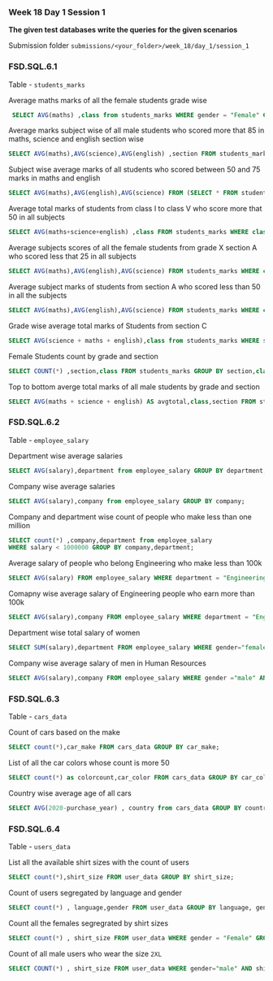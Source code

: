 ### Week 18 Day 1 Session 1

**The given test databases write the queries for the given scenarios**

Submission folder `submissions/<your_folder>/week_18/day_1/session_1`

### FSD.SQL.6.1

Table - `students_marks`

Average maths marks of all the female students grade wise

```sql
 SELECT AVG(maths) ,class from students_marks WHERE gender = "Female" GROUP BY class;
```

Average marks subject wise of all male students who scored more that 85 in maths, science and english section wise

```sql
SELECT AVG(maths),AVG(science),AVG(english) ,section FROM students_marks WHERE gender = "male" and maths > 85 and science > 85 and english > 85 GROUP BY section;
```

Subject wise average marks of all students who scored between 50 and 75 marks in maths and english

```sql
SELECT AVG(maths),AVG(english),AVG(science) FROM (SELECT * FROM students_marks WHERE maths > 50 AND maths < 75 AND english > 50 and english < 75) as newtable;
```

Average total marks of students from class I to class V who score more that 50 in all subjects

```sql
SELECT AVG(maths+science+english) ,class FROM students_marks WHERE class IN("I","II","III","IV","V") AND maths > 50 AND science > 50 AND english > 50 GROUP BY class;
```

Average subjects scores of all the female students from grade X  section A who scored  less that 25 in all subjects

```sql
SELECT AVG(maths),AVG(english),AVG(science) FROM students_marks WHERE class ="X" AND section ="A" AND maths < 25 AND science < 25  AND english < 25 AND gender = "female";
```


Average subject marks of students from section A who scored less than 50 in all the subjects

```sql
SELECT AVG(maths),AVG(english),AVG(science) FROM students_marks WHERE class ="X" AND section ="A" AND maths < 50 AND science < 50  AND english < 50;
```

Grade wise average total marks of Students from section C

```sql
SELECT AVG(science + maths + english),class from students_marks WHERE section = "C" GROUP by class;
```


Female Students count by grade and section

```sql
SELECT COUNT(*) ,section,class FROM students_marks GROUP BY section,class;
```

Top to bottom averge total marks of all male students by grade and section

```sql
SELECT AVG(maths + science + english) AS avgtotal,class,section FROM students_marks WHERE gender = "male" GROUP BY class , section ORDER BY avgtotal DESC;
```

### FSD.SQL.6.2

Table - `employee_salary`

Department wise average salaries

```sql
SELECT AVG(salary),department from employee_salary GROUP BY department;
```

Company wise average salaries

```sql
SELECT AVG(salary),company from employee_salary GROUP BY company;
```

Company and department wise count of people who make less than one million

```sql
SELECT count(*) ,company,department from employee_salary
WHERE salary < 1000000 GROUP BY company,department;
```

Average salary of people who belong Engineering  who make less than 100k 

```sql
SELECT AVG(salary) FROM employee_salary WHERE department = "Engineering" AND salary < 100000;
```

Comapny wise average salary of  Engineering people who earn more than 100k

```sql
SELECT AVG(salary),company FROM employee_salary WHERE department = "Engineering" AND salary > 100000 GROUP BY company;
```

Department wise total salary of women 

```sql
SELECT SUM(salary),department FROM employee_salary WHERE gender="female" GROUP BY department;
```

Company wise average salary of men in Human Resources

```sql
SELECT AVG(salary),company FROM employee_salary WHERE gender ="male" AND department ="Human Resources" GROUP BY company;
```

### FSD.SQL.6.3

Table - `cars_data`

Count of cars based on the make
```sql
SELECT count(*),car_make FROM cars_data GROUP BY car_make;
```

List of all the car colors whose count is more 50
```sql
SELECT count(*) as colorcount,car_color FROM cars_data GROUP BY car_color HAVING colorcount > 50;
```

Country wise average age of all cars
```sql
SELECT AVG(2020-purchase_year) , country from cars_data GROUP BY country;
```


### FSD.SQL.6.4

Table - `users_data`

List all the available shirt sizes with the count of users 

```sql
SELECT count(*),shirt_size FROM user_data GROUP BY shirt_size;
```

Count of users segregated by language and gender

```sql
SELECT count(*) , language,gender FROM user_data GROUP BY language, gender;
```

Count all the females segregrated by shirt sizes

```sql
SELECT count(*) , shirt_size FROM user_data WHERE gender = "Female" GROUP BY shirt_size;
```


Count of all male users who wear the size `2XL`

```sql
SELECT COUNT(*) , shirt_size FROM user_data WHERE gender="male" AND shirt_size="2XL";
```